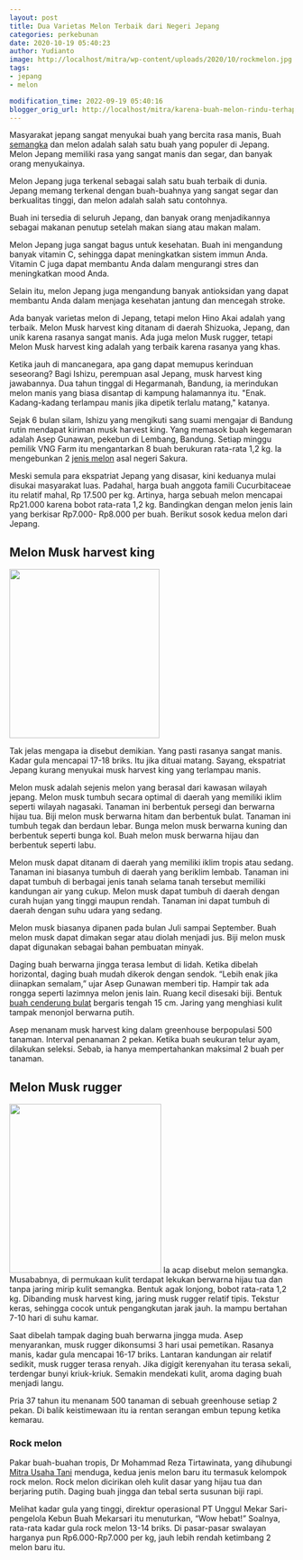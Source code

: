 ```yaml
---
layout: post
title: Dua Varietas Melon Terbaik dari Negeri Jepang
categories: perkebunan
date: 2020-10-19 05:40:23
author: Yudianto
image: http://localhost/mitra/wp-content/uploads/2020/10/rockmelon.jpg
tags:
- jepang
- melon

modification_time: 2022-09-19 05:40:16
blogger_orig_url: http://localhost/mitra/karena-buah-melon-rindu-terhapus.html
---
```


Masyarakat jepang sangat menyukai buah yang bercita rasa manis, Buah <a href="http://127.0.0.1/mitra/panduan-bertani-semangka.html">semangka</a> dan melon adalah salah satu buah yang populer di Jepang. Melon Jepang memiliki rasa yang sangat manis dan segar, dan banyak orang menyukainya.

Melon Jepang juga terkenal sebagai salah satu buah terbaik di dunia. Jepang memang terkenal dengan buah-buahnya yang sangat segar dan berkualitas tinggi, dan melon adalah salah satu contohnya.

Buah ini tersedia di seluruh Jepang, dan banyak orang menjadikannya sebagai makanan penutup setelah makan siang atau makan malam.

Melon Jepang juga sangat bagus untuk kesehatan. Buah ini mengandung banyak vitamin C, sehingga dapat meningkatkan sistem immun Anda. Vitamin C juga dapat membantu Anda dalam mengurangi stres dan meningkatkan mood Anda.

Selain itu, melon Jepang juga mengandung banyak antioksidan yang dapat membantu Anda dalam menjaga kesehatan jantung dan mencegah stroke.

Ada banyak varietas melon di Jepang, tetapi melon Hino Akai adalah yang terbaik. Melon Musk harvest king ditanam di daerah Shizuoka, Jepang, dan unik karena rasanya sangat manis. Ada juga melon Musk rugger, tetapi Melon Musk harvest king adalah yang terbaik karena rasanya yang khas.

Ketika jauh di mancanegara, apa gang dapat memupus kerinduan seseorang? Bagi Ishizu, perempuan asal Jepang, musk harvest king jawabannya. Dua tahun tinggal di Hegarmanah, Bandung, ia merindukan melon manis yang biasa disantap di kampung halamannya itu. "Enak. Kadang-kadang terlampau manis jika dipetik terlalu matang," katanya.

Sejak 6 bulan silam, Ishizu yang mengikuti sang suami mengajar di Bandung rutin mendapat kiriman musk harvest king. Yang memasok buah kegemaran adalah Asep Gunawan, pekebun di Lembang, Bandung. Setiap minggu pemilik VNG Farm itu mengantarkan 8 buah berukuran rata-rata 1,2 kg. Ia mengebunkan 2 <a href="http://127.0.0.1/mitra/sistem-penyiraman-sederhana-perkebunan.html">jenis melon</a> asal negeri Sakura.

Meski semula para ekspatriat Jepang yang disasar, kini keduanya mulai disukai masyarakat luas. Padahal, harga buah anggota famili Cucurbitaceae itu relatif mahal, Rp 17.500 per kg. Artinya, harga sebuah melon mencapai Rp21.000 karena bobot rata-rata 1,2 kg. Bandingkan dengan melon jenis lain yang berkisar Rp7.000- Rp8.000 per buah. Berikut sosok kedua melon dari Jepang.
<h2>Melon Musk harvest king</h2>
<img class="size-medium wp-image-21918 aligncenter" src="http://127.0.0.1/mitra/wp-content/uploads/2020/10/melon-266x300.jpg" alt="" width="266" height="300" />

Tak jelas mengapa ia disebut demikian. Yang pasti rasanya sangat manis. Kadar gula mencapai 17-18 briks. Itu jika dituai matang. Sayang, ekspatriat Jepang kurang menyukai musk harvest king yang terlampau manis.

Melon musk adalah sejenis melon yang berasal dari kawasan wilayah jepang. Melon musk tumbuh secara optimal di daerah yang memiliki iklim seperti wilayah nagasaki. Tanaman ini berbentuk persegi dan berwarna hijau tua. Biji melon musk berwarna hitam dan berbentuk bulat. Tanaman ini tumbuh tegak dan berdaun lebar. Bunga melon musk berwarna kuning dan berbentuk seperti bunga kol. Buah melon musk berwarna hijau dan berbentuk seperti labu.

Melon musk dapat ditanam di daerah yang memiliki iklim tropis atau sedang. Tanaman ini biasanya tumbuh di daerah yang beriklim lembab. Tanaman ini dapat tumbuh di berbagai jenis tanah selama tanah tersebut memiliki kandungan air yang cukup. Melon musk dapat tumbuh di daerah dengan curah hujan yang tinggi maupun rendah. Tanaman ini dapat tumbuh di daerah dengan suhu udara yang sedang.

Melon musk biasanya dipanen pada bulan Juli sampai September. Buah melon musk dapat dimakan segar atau diolah menjadi jus. Biji melon musk dapat digunakan sebagai bahan pembuatan minyak.

Daging buah berwarna jingga terasa lembut di lidah. Ketika dibelah horizontal, daging buah mudah dikerok dengan sendok. “Lebih enak jika diinapkan semalam,” ujar Asep Gunawan memberi tip. Hampir tak ada rongga seperti lazimnya melon jenis lain. Ruang kecil disesaki biji. Bentuk <a href="http://127.0.0.1/mitra/aplikasi-agen-hayati-akar-tanaman-melon.html">buah cenderung bulat</a> bergaris tengah 15 cm. Jaring yang menghiasi kulit tampak menonjol berwarna putih.

Asep menanam musk harvest king dalam greenhouse berpopulasi 500 tanaman. Interval penanaman 2 pekan. Ketika buah seukuran telur ayam, dilakukan seleksi. Sebab, ia hanya mempertahankan maksimal 2 buah per tanaman.
<h2>Melon Musk rugger</h2>
<img class="size-medium wp-image-21919 aligncenter" src="http://127.0.0.1/mitra/wp-content/uploads/2020/10/melon2_2-269x300.jpg" alt="" width="269" height="300" />
Ia acap disebut melon semangka. Musababnya, di permukaan kulit terdapat lekukan berwarna hijau tua dan tanpa jaring mirip kulit semangka. Bentuk agak lonjong, bobot rata-rata 1,2 kg. Dibanding musk harvest king, jaring musk rugger relatif tipis. Tekstur keras, sehingga cocok untuk pengangkutan jarak jauh. Ia mampu bertahan 7-10 hari di suhu kamar.

Saat dibelah tampak daging buah berwarna jingga muda. Asep menyarankan, musk rugger dikonsumsi 3 hari usai pemetikan. Rasanya manis, kadar gula mencapai 16-17 briks. Lantaran kandungan air relatif sedikit, musk rugger terasa renyah. Jika digigit kerenyahan itu terasa sekali, terdengar bunyi kriuk-kriuk. Semakin mendekati kulit, aroma daging buah menjadi langu.

Pria 37 tahun itu menanam 500 tanaman di sebuah greenhouse setiap 2 pekan. Di balik keistimewaan itu ia rentan serangan embun tepung ketika kemarau.
<h3>Rock melon</h3>
Pakar buah-buahan tropis, Dr Mohammad Reza Tirtawinata, yang dihubungi <a href="http://127.0.0.1/mitra">Mitra Usaha Tani</a> menduga, kedua jenis melon baru itu termasuk kelompok rock melon. Rock melon dicirikan oleh kulit dasar yang hijau tua dan berjaring putih. Daging buah jingga dan tebal serta susunan biji rapi.

Melihat kadar gula yang tinggi, direktur operasional PT Unggul Mekar Sari-pengelola Kebun Buah Mekarsari itu menuturkan, “Wow hebat!” Soalnya, rata-rata kadar gula rock melon 13-14 briks. Di pasar-pasar swalayan harganya pun Rp6.000-Rp7.000 per kg, jauh lebih rendah ketimbang 2 melon baru itu.
